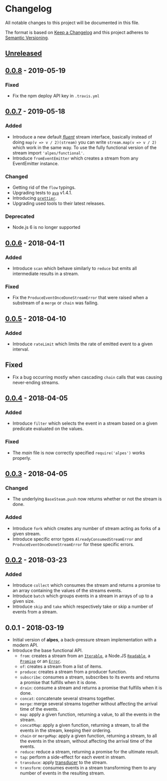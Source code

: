 # Changelog

All notable changes to this project will be documented in this file.

The format is based on [Keep a Changelog](http://keepachangelog.com/en/1.0.0/)
and this project adheres to [Semantic Versioning](http://semver.org/spec/v2.0.0.html).

## [Unreleased](https://github.com/craft-ai/alpes/compare/v0.0.8...HEAD) ##

## [0.0.8](https://github.com/craft-ai/alpes/compare/v0.0.7...v0.0.8) - 2019-05-19 ##

### Fixed

- Fix the npm deploy API key in `.travis.yml`

## [0.0.7](https://github.com/craft-ai/alpes/compare/v0.0.6...v0.0.7) - 2019-05-18

### Added

- Introduce a new default [_fluent_](https://en.wikipedia.org/wiki/Fluent_interface) stream interface, basically instead of doing `map(v => v / 2)(stream)` you can write `stream.map(v => v / 2)` which work in the same way. To use the fully functional version of the stream import `'alpes/functional'`.
- Introduce `fromEventEmitter` which creates a stream from any EventEmitter instance.

### Changed

- Getting rid of the `flow` typings.
- Upgrading tests to [`ava`](https://github.com/avajs/ava/releases/tag/v1.4.1) v1.4.1.
- Introducing [`prettier`](https://prettier.io).
- Upgrading used tools to their latest releases.

### Deprecated

- Node.js 6 is no longer supported

## [0.0.6](https://github.com/craft-ai/alpes/compare/v0.0.5...v0.0.6) - 2018-04-11

### Added

- Introduce `scan` which behave similarly to `reduce` but emits all intermediate results in a stream.

### Fixed

- Fix the `ProduceEventOnceDoneStreamError` that were raised when a substream of a `merge` or `chain` was failing.

## [0.0.5](https://github.com/craft-ai/alpes/compare/v0.0.4...v0.0.5) - 2018-04-10

### Added

- Introduce `rateLimit` which limits the rate of emitted event to a given interval.

## Fixed

- Fix a bug occurring mostly when cascading `chain` calls that was causing never-ending streams.

## [0.0.4](https://github.com/craft-ai/alpes/compare/v0.0.3...v0.0.4) - 2018-04-05

### Added

- Introduce `filter` which selects the event in a stream based on a given predicate evaluated on the values.

### Fixed

- The _main_ file is now correctly specified `require('alpes')` works properly.

## [0.0.3](https://github.com/craft-ai/alpes/compare/v0.0.2...v0.0.3) - 2018-04-05

### Changed

- The underlying `BaseSteam.push` now returns whether or not the stream is done.

### Added

- Introduce `fork` which creates any number of stream acting as forks of a given stream.
- Introduce specific error types `AlreadyConsumedStreamError` and `ProduceEventOnceDoneStreamError` for these specific errors.

## [0.0.2](https://github.com/craft-ai/alpes/compare/v0.0.1...v0.0.2) - 2018-03-23

### Added

- Introduce `collect` which consumes the stream and returns a promise to an array containing the values of the streams events.
- Introduce `batch` which groups events in a stream in arrays of up to a given size.
- Introduce `skip` and `take` which respectively take or skip a number of events from a stream.

## 0.0.1 - 2018-03-19

- Initial version of **alpes**, a back-pressure stream implementation with a modern API.
- Introduce the base functional API.
  - `from`: creates a stream from an [`Iterable`](https://developer.mozilla.org/en/docs/Web/JavaScript/Guide/iterable), a Node.JS [`Readable`](https://nodejs.org/api/stream.html#stream_readable_streams), a [`Promise`](https://developer.mozilla.org/en/docs/Web/JavaScript/Reference/Global_Objects/Promise) or an [`Error`](https://developer.mozilla.org/en-US/docs/Web/JavaScript/Reference/Global_Objects/Error).
  - `of`: creates a stream from a list of items.
  - `produce`: creates a stream from a producer function.
  - `subscribe`: consumes a stream, subscribes to its events and returns a promise that fulfills when it is done.
  - `drain`: consume a stream and returns a promise that fulfills when it is done.
  - `concat`: concatenate several streams together.
  - `merge`: merge several streams together without affecting the arrival time of the events.
  - `map`: apply a given function, returning a value, to all the events in the stream.
  - `concatMap`: apply a given function, returning a stream, to all the events in the stream, keeping their ordering.
  - `chain` or `mergeMap`: apply a given function, returning a stream, to all the events in the stream, without affecting the arrival time of the events.
  - `reduce`: reduce a stream, returning a promise for the ultimate result.
  - `tap`: perform a side-effect for each event in stream.
  - `transduce`: apply [transducer](https://medium.com/@roman01la/understanding-transducers-in-javascript-3500d3bd9624) to the stream.
  - `transform`: consumes events in a stream transforming them to any number of events in the resulting stream.
